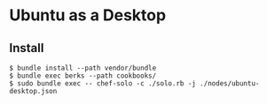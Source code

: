 Ubuntu as a Desktop
======

## Install
    $ bundle install --path vendor/bundle
    $ bundle exec berks --path cookbooks/
    $ sudo bundle exec -- chef-solo -c ./solo.rb -j ./nodes/ubuntu-desktop.json
